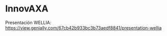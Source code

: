 # InnovAXA

Presentación WELLIA: https://view.genially.com/67cb42b933bc3b73aedf8841/presentation-wellia

